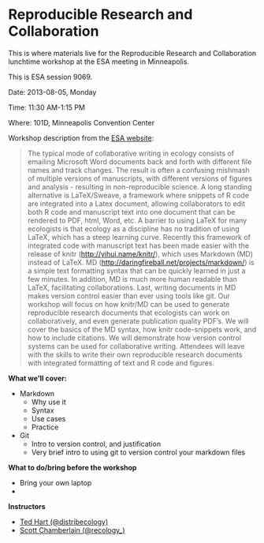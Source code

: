 Reproducible Research and Collaboration
=========

This is where materials live for the Reproducible Research and Collaboration lunchtime workshop at the ESA meeting in Minneapolis. 

This is ESA session 9069. 

Date: 2013-08-05, Monday

Time: 11:30 AM-1:15 PM

Where: 101D, Minneapolis Convention Center

Workshop description from the [ESA website](http://eco.confex.com/eco/2013/webprogram/Session9069.html):

> The typical mode of collaborative writing in ecology consists of emailing Microsoft Word documents back and forth with different file names and track changes. The result is often a confusing mishmash of multiple versions of manuscripts, with different versions of figures and analysis - resulting in non-reproducible science. A long standing alternative is LaTeX/Sweave, a framework where snippets of R code are integrated into a Latex document, allowing collaborators to edit both R code and manuscript text into one document that can be rendered to PDF, html, Word, etc. A barrier to using LaTeX for many ecologists is that ecology as a discipline has no tradition of using LaTeX, which has a steep learning curve. Recently this framework of integrated code with manuscript text has been made easier with the release of knitr (http://yihui.name/knitr/), which uses Markdown (MD) instead of LaTeX. MD (http://daringfireball.net/projects/markdown/) is a simple text formatting syntax that can be quickly learned in just a few minutes. In addition, MD is much more human readable than LaTeX, facilitating collaborations. Last, writing documents in MD makes version control easier than ever using tools like git. Our workshop will focus on how knitr/MD can be used to generate reproducible research documents that ecologists can work on collaboratively, and even generate publication quality PDF’s. We will cover the basics of the MD syntax, how knitr code-snippets work, and how to include citations. We will demonstrate how version control systems can be used for collaborative writing. Attendees will leave with the skills to write their own reproducible research documents with integrated formatting of text and R code and figures.

**What we'll cover:**

+ Markdown
	+ Why use it
	+ Syntax
	+ Use cases
	+ Practice
+ Git
	+ Intro to version control, and justification
	+ Very brief intro to using git to version control your markdown files

**What to do/bring before the workshop**

+ Bring your own laptop
+ 

**Instructors**

+ [Ted Hart (@distribecology)](https://twitter.com/distribecology)
+ [Scott Chamberlain (@recology_)](https://twitter.com/recology_)